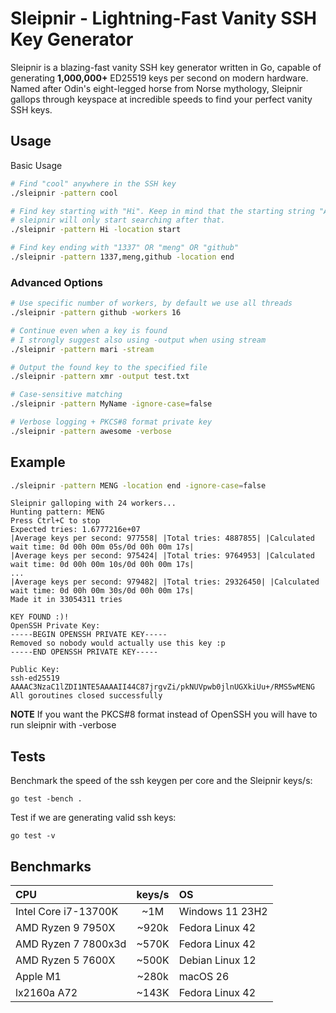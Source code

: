# Sleipnir - Lightning-Fast Vanity SSH Key Generator

Sleipnir is a blazing-fast vanity SSH key generator written in Go, capable of generating **1,000,000+** ED25519 keys per second on modern hardware. Named after Odin's eight-legged horse from Norse mythology, Sleipnir gallops through keyspace at incredible speeds to find your perfect vanity SSH keys.



## Usage

Basic Usage
```bash
# Find "cool" anywhere in the SSH key
./sleipnir -pattern cool

# Find key starting with "Hi". Keep in mind that the starting string "AAAAC3NzaC1lZDI1NTE5AAAAI" is static
# sleipnir will only start searching after that.
./sleipnir -pattern Hi -location start

# Find key ending with "1337" OR "meng" OR "github"
./sleipnir -pattern 1337,meng,github -location end
```

### Advanced Options

```bash
# Use specific number of workers, by default we use all threads
./sleipnir -pattern github -workers 16

# Continue even when a key is found 
# I strongly suggest also using -output when using stream
./sleipnir -pattern mari -stream

# Output the found key to the specified file
./sleipnir -pattern xmr -output test.txt

# Case-sensitive matching
./sleipnir -pattern MyName -ignore-case=false

# Verbose logging + PKCS#8 format private key
./sleipnir -pattern awesome -verbose
```

## Example

```bash
./sleipnir -pattern MENG -location end -ignore-case=false
```
```
Sleipnir galloping with 24 workers...
Hunting pattern: MENG
Press Ctrl+C to stop
Expected tries: 1.6777216e+07
|Average keys per second: 977558| |Total tries: 4887855| |Calculated wait time: 0d 00h 00m 05s/0d 00h 00m 17s|
|Average keys per second: 975424| |Total tries: 9764953| |Calculated wait time: 0d 00h 00m 10s/0d 00h 00m 17s|
...
|Average keys per second: 979482| |Total tries: 29326450| |Calculated wait time: 0d 00h 00m 30s/0d 00h 00m 17s|
Made it in 33054311 tries

KEY FOUND :)!
OpenSSH Private Key:
-----BEGIN OPENSSH PRIVATE KEY-----
Removed so nobody would actually use this key :p
-----END OPENSSH PRIVATE KEY-----

Public Key:
ssh-ed25519 AAAAC3NzaC1lZDI1NTE5AAAAII44C87jrgvZi/pkNUVpwb0jlnUGXkiUu+/RMS5wMENG
All goroutines closed successfully

```
**NOTE** If you want the PKCS#8  format instead of OpenSSH you will have to run sleipnir with -verbose

## Tests
Benchmark the speed of the ssh keygen per core and the Sleipnir keys/s:
```
go test -bench .
```

Test if we are generating valid ssh keys:
```
go test -v
```

## Benchmarks

| CPU                  |keys/s | OS              |
|:---------------------|:-----:|:----------------|
| Intel Core i7-13700K | ~1M   | Windows 11 23H2 |
| AMD Ryzen 9 7950X    | ~920k | Fedora Linux 42 |
| AMD Ryzen 7 7800x3d  | ~570K | Fedora Linux 42 |
| AMD Ryzen 5 7600X    | ~500K | Debian Linux 12 |
| Apple M1             | ~280k | macOS 26        |
| lx2160a A72          | ~143K | Fedora Linux 42 |
